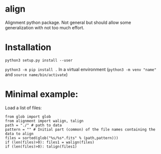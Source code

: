# align
Alignment python package. Not general but should allow some generalization with not too much effort.

# Installation

```python3 setup.py install --user```

```python3 -m pip install .``` In a virtual environment (```python3 -m venv "name"``` and ```source name/bin/activate```)

# Minimal example:

Load a list of files:

```
from glob import glob
from alignment import walign, talign
path = "./" # path to data
pattern = "" # Initial part (common) of the file names containing the data to align
files = sorted(glob("%s/%s*.fits" % (path,pattern)))
if (len(files)>0): files1 = walign(files)
if (len(files)>0): talign(files1)
